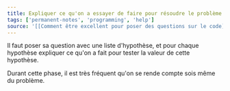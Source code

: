 ```yaml
---
title: Expliquer ce qu'on a essayer de faire pour résoudre le problème
tags: ['permanent-notes', 'programming', 'help']
source: '[[Comment être excellent pour poser des questions sur le code]]'
---
```


Il faut poser sa question avec une liste d'hypothèse, et pour chaque hypothèse expliquer ce qu'on a fait pour tester la valeur de cette hypothèse.

Durant cette phase, il est très fréquent qu'on se rende compte sois même du problème. 